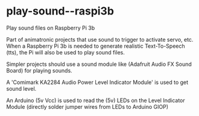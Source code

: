 # play-sound--raspi3b
Play sound files on Raspberry Pi 3b

Part of animatronic projects that use sound to trigger to activate servo, etc.
When a Raspberry Pi 3b is needed to generate realistic Text-To-Speech (tts),
the Pi will also be used to play sound files.

Simpler projects should use a sound module like (Adafruit Audio FX Sound Board) for playing sounds.

A 'Comimark KA2284 Audio Power Level Indicator Module' is used to get sound level.

An Arduino (5v Vcc) is used to read the (5v) LEDs on the Level Indicator Module (directly solder jumper wires from LEDs to Arduino GIOP)
